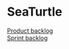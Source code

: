 # SeaTurtle
[Product backlog](https://github.com/NuiS4ncE/SeaTurtle/projects/1) </br>
[Sprint backlog](https://github.com/NuiS4ncE/SeaTurtle/projects/2)
